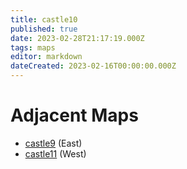 ```yaml
---
title: castle10
published: true
date: 2023-02-28T21:17:19.000Z
tags: maps
editor: markdown
dateCreated: 2023-02-16T00:00:00.000Z
---
```



# Adjacent Maps
 * [castle9](/maps/castle9) (East)
 * [castle11](/maps/castle11) (West)
